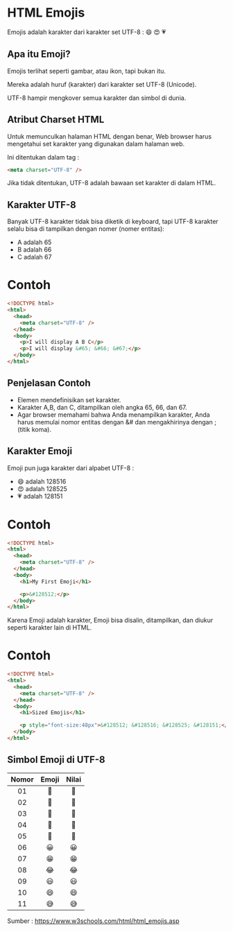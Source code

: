 # HTML Emojis

Emojis adalah karakter dari karakter set UTF-8 : 😄 😍 💗

## Apa itu Emoji?

Emojis terlihat seperti gambar, atau ikon, tapi bukan itu.

Mereka adalah huruf (karakter) dari karakter set UTF-8 (Unicode).

UTF-8 hampir mengkover semua karakter dan simbol di dunia.

## Atribut Charset HTML

Untuk memunculkan halaman HTML dengan benar, Web browser harus mengetahui set karakter yang digunakan dalam halaman web.

Ini ditentukan dalam tag <meta>:

```html
<meta charset="UTF-8" />
```

Jika tidak ditentukan, UTF-8 adalah bawaan set karakter di dalam HTML.

## Karakter UTF-8

Banyak UTF-8 karakter tidak bisa diketik di keyboard, tapi UTF-8 karakter selalu bisa di tampilkan dengan nomer (nomer entitas):

- A adalah 65
- B adalah 66
- C adalah 67

# Contoh

```html
<!DOCTYPE html>
<html>
  <head>
    <meta charset="UTF-8" />
  </head>
  <body>
    <p>I will display A B C</p>
    <p>I will display &#65; &#66; &#67;</p>
  </body>
</html>
```

## Penjelasan Contoh

- Elemen <meta charset="UTF-8"> mendefinisikan set karakter.
- Karakter A,B, dan C, ditampilkan oleh angka 65, 66, dan 67.
- Agar browser memahami bahwa Anda menampilkan karakter, Anda harus memulai nomor entitas dengan &# dan mengakhirinya dengan ; (titik koma).

## Karakter Emoji

Emoji pun juga karakter dari alpabet UTF-8 :

- 😄 adalah 128516
- 😍 adalah 128525
- 💗 adalah 128151

# Contoh

```html
<!DOCTYPE html>
<html>
  <head>
    <meta charset="UTF-8" />
  </head>
  <body>
    <h1>My First Emoji</h1>

    <p>&#128512;</p>
  </body>
</html>
```

Karena Emoji adalah karakter, Emoji bisa disalin, ditampilkan, dan diukur seperti karakter lain di HTML.

# Contoh

```html
<!DOCTYPE html>
<html>
  <head>
    <meta charset="UTF-8" />
  </head>
  <body>
    <h1>Sized Emojis</h1>

    <p style="font-size:48px">&#128512; &#128516; &#128525; &#128151;</p>
  </body>
</html>
```

## Simbol Emoji di UTF-8

| Nomor | Emoji |   Nilai   |
| :---: | :---: | :-------: |
|  01   |  🗻   | &#128507; |
|  02   |  🗼   | &#128508; |
|  03   |  🗽   | &#128509; |
|  04   |  🗾   | &#128510; |
|  05   |  🗿   | &#128511; |
|  06   |  😀   | &#128512; |
|  07   |  😁   | &#128513; |
|  08   |  😂   | &#128514; |
|  09   |  😃   | &#128515; |
|  10   |  😄   | &#128516; |
|  11   |  😅   | &#128517; |

Sumber : https://www.w3schools.com/html/html_emojis.asp
